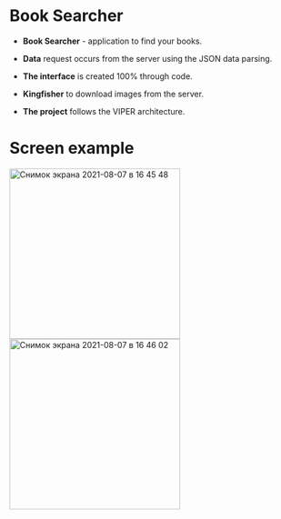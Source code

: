 # Book Searcher

* **Book Searcher** - application to find your books.

* **Data** request occurs from the server using the JSON data parsing.

* **The interface** is created 100% through code.

* **Kingfisher** to download images from the server.

* **The project** follows the VIPER architecture.

# Screen example

<img width="300" alt="Снимок экрана 2021-08-07 в 16 45 48" src="https://user-images.githubusercontent.com/65301656/128599050-fc5379ee-cf70-486f-ae59-12b3e3edc8c4.png"> <img width="300" alt="Снимок экрана 2021-08-07 в 16 46 02" src="https://user-images.githubusercontent.com/65301656/128599177-67811e19-c553-4d1f-bd1f-e5ba74eebb48.png">
